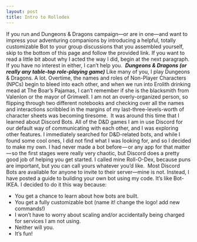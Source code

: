 ```yaml
---
layout: post
title: Intro to Rollodex
---
```


If you run and Dungeons & Dragons campaign—or are in one—and want to impress your adventuring companions by introducing a helpful, totally customizable Bot to your group discussions that you assembled yourself, skip to the bottom of this page and follow the provided link. If you want to read a little bit about why I acted the way I did, begin at the next paragraph. If you have no interest in either, I can’t help you. 
***Dungeons & Dragons (or really any table-top role-playing game)***
Like many of you, I play Dungeons & Dragons. A lot. Overtime, the names and roles of Non-Player Characters (NPCs) begin to bleed into each other, and when we run into Erolith drinking mead at The Boar’s Pajamas, I can’t remember if she is the blacksmith from Valenlon or the mayor of Grimwell. I am not an overly-organized person, so flipping through two different notebooks and checking over all the names and interactions scribbled in the margins of my last-three-levels-worth of character sheets was becoming tiresome. 
It was around this time that I learned about Discord Bots. All of the D&D games I am in use Discord for our default way of communicating with each other, and I was exploring other features. I immediately searched for D&D-related bots, and while I found some cool ones, I did not find what I was looking for, and so I decided to make my own. I had never made a bot before — or any app for that matter — so the first stages were really very chaotic, but Discord does a pretty good job of helping you get started. I called mine Roll-O-Dex, because puns are important, but you can call yours whatever you’d like. 
Most Discord Bots are available for anyone to invite to their server—mine is not. Instead, I have posted a guide to building your own bot using my code. It’s like Bot-IKEA. I decided to do it this way because:
* You get a chance to learn about how bots are built.
* You get a fully customizable bot (name it! change the logo! add new commands!) 
* I won’t have to worry about scaling and/or accidentally being charged for services I am not using.
* Neither will you. 
* It’s fun!
